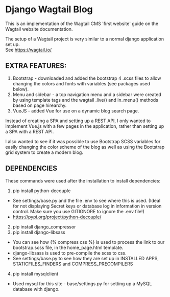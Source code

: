 # Django Wagtail Blog

This is an implementation of the Wagtail CMS 'first website' guide on the Wagtail website documentation.

The setup of a Wagtail project is very similar to a normal django application set up.  
See https://wagtail.io/

## EXTRA FEATURES:

1. Bootstrap - downloaded and added the bootstrap 4 .scss files to allow changing the colors and fonts with variables (see packages used below).
2. Menu and sidebar - a top navigation menu and a sidebar were created by using template tags and the wagtail .live() and in_menu() methods based on page hirearchy.
3. VueJS - added Vue for use on a dynamic blog search page. 

Instead of creating a SPA and setting up a REST API, I only wanted to implement Vue.js with a few pages in the application, rather than setting up a SPA with a REST API.

I also wanted to see if it was possible to use Bootstrap SCSS variables for easily changing the color scheme of the blog as well as using the Bootstrap grid system to create a modern blog.


## DEPENDENCIES
These commands were used after the installation to install dependencies:
1. pip install python-decouple
- See settings/base.py and the file .env to see where this is used. (Ideal for not displaying Secret keys or database log in information in version control.  Make sure you use GITIGNORE to ignore the .env file!)
- https://pypi.org/project/python-decouple/
2. pip install django_compressor
3. pip install django-libsass
- You can see how {% compress css %} is used to process the link to our bootstrap.scss file, in the home_page.html template.
- django-libsass is used to pre-compile the scss to css.
- See settings/base.py to see how they are set up in INSTALLED APPS, STATICFILES_FINDERS and COMPRESS_PRECOMPILERS
4. pip install mysqlclient
- Used mysql for this site - base/settings.py for setting up a MySQL database with django.







